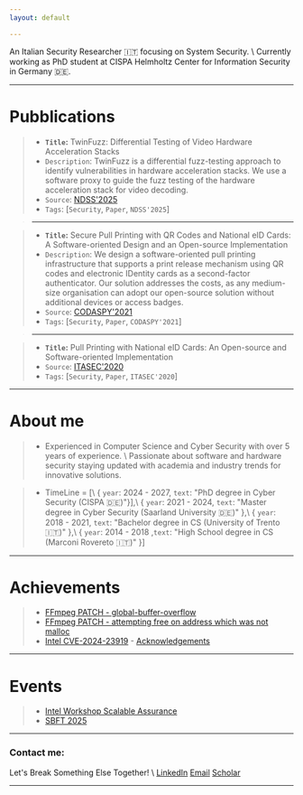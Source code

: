 ```yaml
---
layout: default

---
```


An Italian Security Researcher 🇮🇹 focusing on System Security. \\
Currently working as PhD student at CISPA Helmholtz Center for Information Security in Germany 🇩🇪.

---


# Pubblications

<!-- >--- -->

>* **`Title`:** TwinFuzz: Differential Testing of Video Hardware Acceleration Stacks 
>* `Description`: TwinFuzz is a differential fuzz-testing approach to identify vulnerabilities in hardware acceleration stacks. We use a software proxy to guide the fuzz testing of the hardware acceleration stack for video decoding.
>* `Source`: [NDSS'2025](https://www.ndss-symposium.org/ndss-paper/twinfuzz-differential-testing-of-video-hardware-acceleration-stacks/)
>* `Tags`: [`Security`, `Paper`, `NDSS'2025`]

>---

>* **`Title`:** Secure Pull Printing with QR Codes and National eID Cards: A Software-oriented Design and an Open-source Implementation 
>* `Description`: We design a software-oriented pull printing infrastructure that supports a print release mechanism using QR codes and electronic IDentity cards as a second-factor authenticator. Our solution addresses the costs, as any medium-size organisation can adopt our open-source solution without additional devices or access badges. 
>* `Source`: [CODASPY'2021](https://dl.acm.org/doi/10.1145/3422337.3447847)
>* `Tags`: [`Security`, `Paper`, `CODASPY'2021`]



>---

>* **`Title`:** Pull Printing with National eID Cards: An Open-source and Software-oriented Implementation  
>* `Source`: [ITASEC'2020](https://st.fbk.eu/news/2020/01/07/papers-accepted-at-itasec-2020/)
>* `Tags`: [`Security`, `Paper`, `ITASEC'2020`]




---



# About me
>* Experienced in Computer Science and Cyber Security with over 5 years of experience. \\
Passionate about software and hardware security staying updated with academia and industry trends for innovative solutions.


>* TimeLine = [\\
>  { `year`: 2024 - 2027, `text`: "PhD degree in Cyber Security (CISPA 🇩🇪)"}],\\
>  { `year`: 2021 - 2024, `text`: "Master degree in Cyber Security (Saarland University 🇩🇪)" },\\
>  { `year`: 2018 - 2021, `text`: "Bachelor degree in CS (University of Trento 🇮🇹)" },\\
>  { `year`: 2014 - 2018 ,`text`: "High School degree in CS (Marconi Rovereto 🇮🇹)" }]

---

# Achievements

>* [FFmpeg PATCH - global-buffer-overflow](https://patchwork.ffmpeg.org/project/ffmpeg/patch/20231130122853.26758-1-michael@niedermayer.cc/) 
>* [FFmpeg PATCH - attempting free on address which was not malloc ](https://patchwork.ffmpeg.org/project/ffmpeg/patch/20240206212640.9193-1-jamrial@gmail.com/) 
>* [Intel CVE-2024-23919](https://cve.mitre.org/cgi-bin/cvename.cgi?name=CVE-2024-23919/) - [Acknowledgements](https://www.intel.com/content/www/us/en/security-center/advisory/intel-sa-01132.html)


---

# Events
>* [Intel Workshop Scalable Assurance](https://www.linkedin.com/pulse/busy-summer-academic-engagements-part-1-research-workshops-jason-fung-zoxic) 
>* [SBFT 2025](https://sbft25.github.io/organisation/) 


---

### Contact me: 

Let's Break Something Else Together! \\
[LinkedIn](https://www.linkedin.com/in/matteoleonelli/)
[Email](mailto:matteoleonelli99@gmail.com)
[Scholar](https://scholar.google.com/citations?user=3VYW2DwAAAAJ)

---
